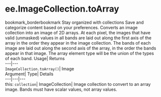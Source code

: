  
#  ee.ImageCollection.toArray 
bookmark_borderbookmark Stay organized with collections  Save and categorize content based on your preferences. 
Converts an image collection into an image of 2D arrays. At each pixel, the images that have valid (unmasked) values in all bands are laid out along the first axis of the array in the order they appear in the image collection. The bands of each image are laid out along the second axis of the array, in the order the bands appear in that image. The array element type will be the union of the types of each band. 
Usage| Returns  
---|---  
`ImageCollection.toArray()`| Image  
Argument| Type| Details  
---|---|---  
this: `collection`| ImageCollection| Image collection to convert to an array image. Bands must have scalar values, not array values.  
